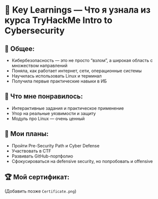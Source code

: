 # 🧠 Key Learnings — Что я узнала из курса TryHackMe Intro to Cybersecurity

## 📌 Общее:
- Кибербезопасность — это не просто “взлом”, а широкая область с множеством направлений
- Поняла, как работает интернет, сети, операционные системы
- Научилась использовать Linux и терминал
- Получила первые практические навыки в ИБ

## 🔐 Что мне понравилось:
- Интерактивные задания и практическое применение
- Упор на реальные уязвимости и защиту
- Модуль про Linux — очень ценный

## 🚀 Мои планы:
- Пройти Pre-Security Path и Cyber Defense
- Участвовать в CTF
- Развивать GitHub-портфолио
- Сфокусироваться на defensive security, но попробовать и offensive

## 🏆 Мой сертификат:
(Добавить позже `Certificate.png`)

